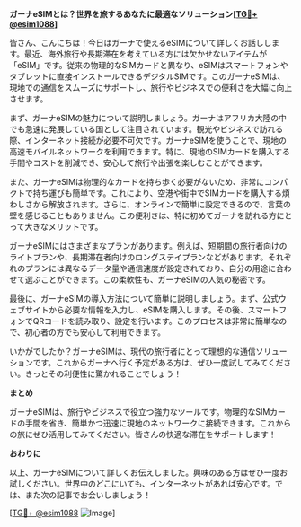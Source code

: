 **ガーナeSIMとは？世界を旅するあなたに最適なソリューション[[TG💪+ @esim1088](https://t.me/s/esim1088)]**

皆さん、こんにちは！今日はガーナで使えるeSIMについて詳しくお話しします。最近、海外旅行や長期滞在を考えている方には欠かせないアイテムが「eSIM」です。従来の物理的なSIMカードと異なり、eSIMはスマートフォンやタブレットに直接インストールできるデジタルSIMです。このガーナeSIMは、現地での通信をスムーズにサポートし、旅行やビジネスでの便利さを大幅に向上させます。

まず、ガーナeSIMの魅力について説明しましょう。ガーナはアフリカ大陸の中でも急速に発展している国として注目されています。観光やビジネスで訪れる際、インターネット接続が必要不可欠です。ガーナeSIMを使うことで、現地の高速モバイルネットワークを利用できます。特に、現地のSIMカードを購入する手間やコストを削減でき、安心して旅行や出張を楽しむことができます。

また、ガーナeSIMは物理的なカードを持ち歩く必要がないため、非常にコンパクトで持ち運びも簡単です。これにより、空港や街中でSIMカードを購入する煩わしさから解放されます。さらに、オンラインで簡単に設定できるので、言葉の壁を感じることもありません。この便利さは、特に初めてガーナを訪れる方にとって大きなメリットです。

ガーナeSIMにはさまざまなプランがあります。例えば、短期間の旅行者向けのライトプランや、長期滞在者向けのロングステイプランなどがあります。それぞれのプランには異なるデータ量や通信速度が設定されており、自分の用途に合わせて選ぶことができます。この柔軟性も、ガーナeSIMの人気の秘密です。

最後に、ガーナeSIMの導入方法について簡単に説明しましょう。まず、公式ウェブサイトから必要な情報を入力し、eSIMを購入します。その後、スマートフォンでQRコードを読み取り、設定を行います。このプロセスは非常に簡単なので、初心者の方でも安心して利用できます。

いかがでしたか？ガーナeSIMは、現代の旅行者にとって理想的な通信ソリューションです。これからガーナへ行く予定がある方は、ぜひ一度試してみてください。きっとその利便性に驚かれることでしょう！

**まとめ**

ガーナeSIMは、旅行やビジネスで役立つ強力なツールです。物理的なSIMカードの手間を省き、簡単かつ迅速に現地のネットワークに接続できます。これからの旅にぜひ活用してみてください。皆さんの快適な滞在をサポートします！

**おわりに**

以上、ガーナeSIMについて詳しくお伝えしました。興味のある方はぜひ一度お試しください。世界中のどこにいても、インターネットがあれば安心です。では、また次の記事でお会いしましょう！

[[TG💪+ @esim1088](https://t.me/s/esim1088) ![Image](https://i.postimg.cc/Y0z9fWf4/image.png)]